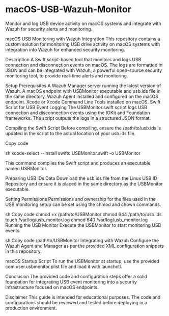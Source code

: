 # macOS-USB-Wazuh-Monitor
Monitor and log USB device activity on macOS systems and integrate with Wazuh for security alerts and monitoring.

macOS USB Monitoring with Wazuh Integration
This repository contains a custom solution for monitoring USB drive activity on macOS systems with integration into Wazuh for enhanced security monitoring.

Description
A Swift script-based tool that monitors and logs USB connection and disconnection events on macOS. The logs are formatted in JSON and can be integrated with Wazuh, a powerful open-source security monitoring tool, to provide real-time alerts and monitoring.

Setup
Prerequisites
A Wazuh Manager server running the latest version of Wazuh.
A macOS endpoint with USBMonitor executable and usb.ids file in the same directory.
Wazuh Agent installed and configured on the macOS endpoint.
Xcode or Xcode Command Line Tools installed on macOS.
Swift Script for USB Event Logging
The USBMonitor.swift script logs USB connection and disconnection events using the IOKit and Foundation frameworks. The script outputs the logs in a structured JSON format.

Compiling the Swift Script
Before compiling, ensure the /path/to/usb.ids is updated in the script to the actual location of your usb.ids file.

Copy code

sh
xcode-select --install
swiftc USBMonitor.swift -o USBMonitor

This command compiles the Swift script and produces an executable named USBMonitor.

Preparing USB IDs Data
Download the usb.ids file from the Linux USB ID Repository and ensure it is placed in the same directory as the USBMonitor executable.

Setting Permissions
Permissions and ownership for the files used in the USB monitoring setup can be set using the chmod and chown commands.

sh
Copy code
chmod +x /path/to/USBMonitor
chmod 644 /path/to/usb.ids
touch /var/log/usb_monitor.log
chmod 640 /var/log/usb_monitor.log
Running the USB Monitor
Execute the USBMonitor to start monitoring USB events:

sh
Copy code
/path/to/USBMonitor
Integrating with Wazuh
Configure the Wazuh Agent and Manager as per the provided XML configuration snippets in this repository.

macOS Startup Script
To run the USBMonitor at startup, use the provided com.user.usbmonitor.plist file and load it with launchctl.

Conclusion
The provided code and configuration steps offer a solid foundation for integrating USB event monitoring into a security infrastructure focused on macOS endpoints.

Disclaimer
This guide is intended for educational purposes. The code and configurations should be reviewed and tested before deploying in a production environment.
